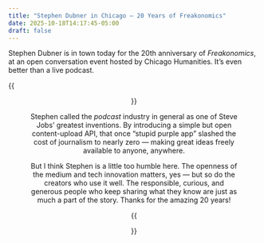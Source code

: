 ```yaml
---
title: "Stephen Dubner in Chicago — 20 Years of Freakonomics"
date: 2025-10-18T14:17:45-05:00
draft: false
---
```


Stephen Dubner is in town today for the 20th anniversary of *Freakonomics*, at an open conversation event hosted by Chicago Humanities. It’s even better than a live podcast.

{{<figure align="center" src="/podcast/freakonomics_20.jpeg" caption="Slay." width="66%">}}

Stephen called the *podcast* industry in general as one of Steve Jobs’ greatest inventions. By introducing a simple but open content-upload API, that once “stupid purple app” slashed the cost of journalism to nearly zero — making great ideas freely available to anyone, anywhere.

But I think Stephen is a little too humble here. The openness of the medium and tech innovation matters, yes — but so do the creators who use it well. The responsible, curious, and generous people who keep sharing what they know are just as much a part of the story. Thanks for the amazing 20 years!

{{<figure align="center" src="/podcast/sign.jpeg" caption="🥹" width="100%">}}
